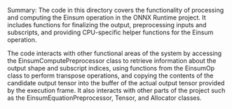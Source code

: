 Summary:
The code in this directory covers the functionality of processing and computing the Einsum operation in the ONNX Runtime project. It includes functions for finalizing the output, preprocessing inputs and subscripts, and providing CPU-specific helper functions for the Einsum operation. 

The code interacts with other functional areas of the system by accessing the EinsumComputePreprocessor class to retrieve information about the output shape and subscript indices, using functions from the EinsumOp class to perform transpose operations, and copying the contents of the candidate output tensor into the buffer of the actual output tensor provided by the execution frame. It also interacts with other parts of the project such as the EinsumEquationPreprocessor, Tensor, and Allocator classes.